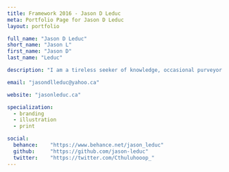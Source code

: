 ```yaml
---
title: Framework 2016 - Jason D Leduc
meta: Portfolio Page for Jason D Leduc
layout: portfolio

full_name: "Jason D Leduc"
short_name: "Jason L"
first_name: "Jason D"
last_name: "Leduc"

description: "I am a tireless seeker of knowledge, occasional purveyor of wisdom and also, coincidentally, a graphic designer."

email: "jasondlleduc@yahoo.ca"

website: "jasonleduc.ca"

specialization:
  - branding
  - illustration
  - print

social:
  behance:    "https://www.behance.net/jason_leduc"
  github:     "https://github.com/jason-leduc"
  twitter:    "https://twitter.com/Cthuluhooop_"
---
```

